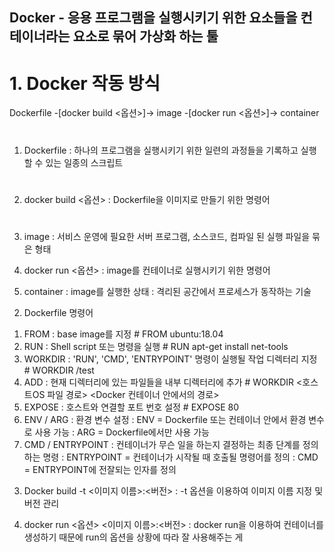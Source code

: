 ## Docker - 응용 프로그램을 실행시키기 위한 요소들을 컨테이너라는 요소로 묶어 가상화 하는 툴
#
#
# 1. Docker 작동 방식
  Dockerfile -[docker build <옵션>]-> image -[docker run <옵션>]-> container
#  
  1) Dockerfile
    : 하나의 프로그램을 실행시키기 위한 일련의 과정들을 기록하고 실행 할 수 있는 일종의 스크립트
#    
  2) docker build <옵션>
    : Dockerfile을 이미지로 만들기 위한 명령어
#   
  3) image
    : 서비스 운영에 필요한 서버 프로그램, 소스코드, 컴파일 된 실행 파일을 묶은 형태
  
  4) docker run <옵션>
    : image를 컨테이너로 실행시키기 위한 명령어
    
  5) container
    : image를 실행한 상태
    : 격리된 공간에서 프로세스가 동작하는 기술
    
2. Dockerfile 명령어
  1) FROM : base image를 지정
    # FROM ubuntu:18.04
  2) RUN : Shell script 또는 명령을 실행
    # RUN apt-get install net-tools
  3) WORKDIR : 'RUN', 'CMD', 'ENTRYPOINT' 명령이 실행될 작업 디렉터리 지정
    # WORKDIR /test
  4) ADD : 현재 디렉터리에 있는 파일들을 내부 디렉터리에 추가
    # WORKDIR <호스트OS 파일 경로> <Docker 컨테이너 안에서의 경로>
  5) EXPOSE : 호스트와 연결할 포트 번호 설정
    # EXPOSE 80
  6) ENV / ARG : 환경 변수 설정
    : ENV = Dockerfile 또는 컨테이너 안에서 환경 변수로 사용 가능
    : ARG = Dockerfile에서만 사용 가능
  7) CMD / ENTRYPOINT : 컨테이너가 무슨 일을 하는지 결정하는 최종 단계를 정의하는 명령
    : ENTRYPOINT = 컨테이너가 시작될 때 호출될 명령어를 정의
    : CMD = ENTRYPOINT에 전잘되는 인자를 정의
    
 3. Docker build -t <이미지 이름>:<버전>
  : -t 옵션을 이용하여 이미지 이름 지정 및 버전 관리
 
 4. docker run <옵션> <이미지 이름>:<버전>
  : docker run을 이용하여 컨테이너를 생성하기 때문에 run의 옵션을 상황에 따라 잘 사용해주는 게 
